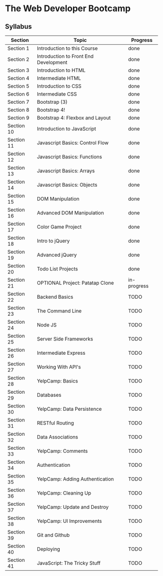 # The Web Developer Bootcamp

## Syllabus

| Section    | Topic                                 | Progress    |
| ---------- | ------------------------------------- | ----------- |
| Section 1  | Introduction to this Course           | done        |
| Section 2  | Introduction to Front End Development | done        |
| Section 3  | Introduction to HTML                  | done        |
| Section 4  | Intermediate HTML                     | done        |
| Section 5  | Introduction to CSS                   | done        |
| Section 6  | Intermediate CSS                      | done        |
| Section 7  | Bootstrap (3)                         | done        |
| Section 8  | Bootstrap 4!                          | done        |
| Section 9  | Bootstrap 4: Flexbox and Layout       | done        |
| Section 10 | Introduction to JavaScript            | done        |
| Section 11 | Javascript Basics: Control Flow       | done        |
| Section 12 | Javascript Basics: Functions          | done        |
| Section 13 | Javascript Basics: Arrays             | done        |
| Section 14 | Javascript Basics: Objects            | done        |
| Section 15 | DOM Manipulation                      | done        |
| Section 16 | Advanced DOM Manipulation             | done        |
| Section 17 | Color Game Project                    | done        |
| Section 18 | Intro to jQuery                       | done        |
| Section 19 | Advanced jQuery                       | done        |
| Section 20 | Todo List Projects                    | done        |
| Section 21 | OPTIONAL Project: Patatap Clone       | in-progress |
| Section 22 | Backend Basics                        | TODO        |
| Section 23 | The Command Line                      | TODO        |
| Section 24 | Node JS                               | TODO        |
| Section 25 | Server Side Frameworks                | TODO        |
| Section 26 | Intermediate Express                  | TODO        |
| Section 27 | Working With API's                    | TODO        |
| Section 28 | YelpCamp: Basics                      | TODO        |
| Section 29 | Databases                             | TODO        |
| Section 30 | YelpCamp: Data Persistence            | TODO        |
| Section 31 | RESTful Routing                       | TODO        |
| Section 32 | Data Associations                     | TODO        |
| Section 33 | YelpCamp: Comments                    | TODO        |
| Section 34 | Authentication                        | TODO        |
| Section 35 | YelpCamp: Adding Authentication       | TODO        |
| Section 36 | YelpCamp: Cleaning Up                 | TODO        |
| Section 37 | YelpCamp: Update and Destroy          | TODO        |
| Section 38 | YelpCamp: UI Improvements             | TODO        |
| Section 39 | Git and Github                        | TODO        |
| Section 40 | Deploying                             | TODO        |
| Section 41 | JavaScript: The Tricky Stuff          | TODO        |
